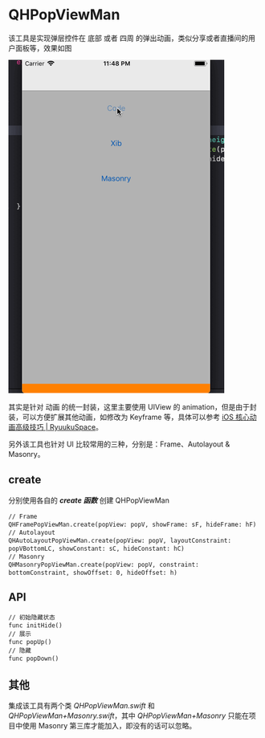 # QHPopViewMan

该工具是实现弹层控件在 底部 或者 四周 的弹出动画，类似分享或者直播间的用户面板等，效果如图

![](https://github.com/chenqihui/QHPopViewMan/blob/master/screenshots/QHPopViewManDemo.gif)

其实是针对 动画 的统一封装，这里主要使用 UIView 的 animation，但是由于封装，可以方便扩展其他动画，如修改为 Keyframe 等，具体可以参考 [iOS 核心动画高级技巧 | RyuukuSpace](http://chenqihui.github.io/2018/08/23/iOS-%E6%A0%B8%E5%BF%83%E5%8A%A8%E7%94%BB%E9%AB%98%E7%BA%A7%E6%8A%80%E5%B7%A7/)。

另外该工具也针对 UI 比较常用的三种，分别是：Frame、Autolayout & Masonry。

## create

分别使用各自的 ***create 函数*** 创建 QHPopViewMan

~~~
// Frame
QHFramePopViewMan.create(popView: popV, showFrame: sF, hideFrame: hF)
// Autolayout
QHAutoLayoutPopViewMan.create(popView: popV, layoutConstraint: popVBottomLC, showConstant: sC, hideConstant: hC)
// Masonry
QHMasonryPopViewMan.create(popView: popV, constraint: bottomConstraint, showOffset: 0, hideOffset: h)
~~~

## API

~~~
// 初始隐藏状态
func initHide()
// 展示
func popUp()
// 隐藏
func popDown()
~~~

## 其他

集成该工具有两个类 *QHPopViewMan.swift* 和 *QHPopViewMan+Masonry.swift*，其中 *QHPopViewMan+Masonry* 只能在项目中使用 Masonry 第三库才能加入，即没有的话可以忽略。